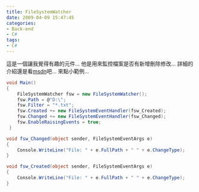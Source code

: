 ```yaml
---
title: FileSystemWatcher
date: 2009-04-09 15:47:45
categories:
- Back-end
- C#
tags:
- C#
---
```

這是一個讓我覺得有趣的元件...
他是用來監控檔案是否有新增刪除修改...
詳細的介紹還是看[msdn](http://msdn.microsoft.com/zh-tw/library/system.io.filesystemwatcher.aspx)吧...
來點小範例...

<!--more-->

``` csharp
void Main()
{
    FileSystemWatcher fsw = new FileSystemWatcher();
    fsw.Path = @"D:\";
    fsw.Filter = "*.txt";
    fsw.Created += new FileSystemEventHandler(fsw_Created);
    fsw.Changed += new FileSystemEventHandler(fsw_Changed);
    fsw.EnableRaisingEvents = true;
 }

void fsw_Changed(object sender, FileSystemEventArgs e)
{
    Console.WriteLine("File: " + e.FullPath + " " + e.ChangeType);
}

void fsw_Created(object sender, FileSystemEventArgs e)
{
    Console.WriteLine("File: " + e.FullPath + " " + e.ChangeType);
}
```